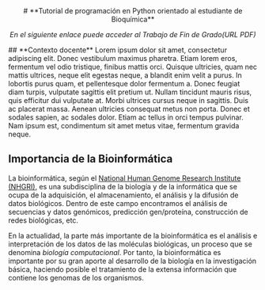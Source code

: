 <center>
# **Tutorial de programación en Python orientado al estudiante de Bioquímica**

*En el siguiente enlace puede acceder al Trabajo de Fin de Grado(URL PDF)*
</center>
## **Contexto docente**
Lorem ipsum dolor sit amet, consectetur adipiscing elit. Donec vestibulum maximus pharetra. Etiam lorem eros, fermentum vel odio tristique, finibus mattis orci. Quisque ultricies, quam nec mattis ultrices, neque elit egestas neque, a blandit enim velit a purus. In lobortis purus quam, et pellentesque dolor fermentum a. Donec feugiat diam turpis, vulputate sagittis elit pretium ut. Nullam tincidunt mauris risus, quis efficitur dui vulputate at. Morbi ultrices cursus neque in sagittis. Duis ac placerat massa. Aenean ultricies consequat metus non porta. Donec et sodales sapien, ac sodales dolor. Etiam ac tellus in orci tempus pulvinar. Nam ipsum est, condimentum sit amet metus vitae, fermentum gravida neque.

## **Importancia de la Bioinformática**
La bioinformática, según el [National Human Genome Research Institute (NHGRI)](https://www.genome.gov/25019999/understanding-bioinformatics-and-sequencing#:~:text=Bioinformatics%20is%20the%20branch%20of,acid%20and%20protein%20sequence%20data.), es una subdisciplina de la biología y de la informática que se ocupa de la adquisición, el almacenamiento, el análisis y la difusión de datos biológicos. Dentro de este campo encontramos el análisis de secuencias y datos genómicos, predicción gen/proteína, construcción de redes biológicas, etc. 

En la actualidad, la parte más importante de la bioinformática es el análisis e interpretación de los datos de las moléculas biológicas, un proceso que se denomina _biología computacional_. Por tanto, la bioinformática es importante por su gran aporte al desarrollo de la biología en la investigación básica, haciendo posible el tratamiento de la  extensa información que contiene los genomas de los organismos.


